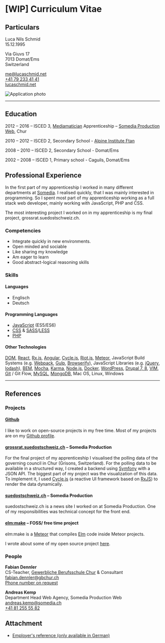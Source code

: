 # [WIP] Curriculum Vitae

## Particulars

Luca Nils Schmid<br />
15.12.1995

Via Giuvs 17<br />
7013 Domat/Ems<br />
Switzerland

[me@lucaschmid.net](mailto:me@lucaschmid.net)<br />
[+41 79 233 41 41](tel:+41792334141)<br />
[lucaschmid.net](https://lucaschmid.net)

![Application photo](https://lucaschmid.net/img/resume/small_bright.jpg)

---

## Education


2012 – 2016 <span class="somespace">–</span> ISCED 3, [Mediamatician](https://www.swisscom.ch/en/about/jobs/apprenticeships/mediamatics.html) Apprenticeship – [Somedia Production Web](http://www.somedia-production.ch/home/), Chur

2010 – 2012 <span class="somespace">–</span> ISCED 2, Secondary School - [Alpine Institute Ftan](hif.ch)

2008 – 2010 <span class="somespace">–</span> ISCED 2, Secondary School - Domat/Ems

2002 – 2008 <span class="somespace">–</span> ISCED 1, Primary school - Caguils, Domat/Ems

## Professional Experience

In the first part of my apprenticeship I worked in many different departments at [Somedia](http://www.somedia.ch/home/). I realised quickly, that I was mainly interested in programming. So I spent most part of my apprenticeship working as a full stack web developer, mainly working with JavaScript, PHP and CSS.

The most interesting project I worked on in my apprenticeship is my final project, grossrat.suedostschweiz.ch.

### Competencies

* Integrate quickly in new environments.
* Open minded and sociable
* Like sharing my knowledge
* Am eager to learn
* Good abstract-logical reasoning skills

### Skills

#### Languages

* Englisch
* Deutsch

#### Programming Languages

* [JavaScript](http://www.ecma-international.org/ecma-262/6.0/) (ES5/ES6)
* [CSS](https://www.w3.org/Style/CSS/) & [SASS](http://sass-lang.com/)/[LESS](http://lesscss.org/)
* [PHP](http://php.net/)

#### Other Technologies

[DOM](https://www.w3.org/DOM/), [React](https://facebook.github.io/react/), [Rx.js](https://github.com/Reactive-Extensions/RxJS/), [Angular](https://angular.io/), [Cycle.js](http://cycle.js.org/), [Riot.js](http://riotjs.com), [Meteor](http://meteor.com), JavaScript Build Systems (e.g. [Webpack](https://webpack.github.io/), [Gulp](http://gulpjs.com/), [Browserify](http://browserify.org/)), JavaScript Libraries (e.g. [jQuery](http://jquery.com/), [lodash](https://lodash.com/)), [BEM](https://bem.info/), [Mocha](https://mochajs.org/), [Karma](https://karma-runner.github.io), [Node.js](http://nodejs.org/), [Docker](http://docker.com/), [WordPress](http://wordpress.org/), [Drupal 7, 8](http://drupal.org/), [VIM](http://www.vim.org/), [Git](https://www.git-scm.com/) / Git Flow, [MySQL](https://www.mysql.com/), [MongoDB](http://www.mongodb.org/), Mac OS, Linux, Windows

----

## References

### Projects

#### [Github](https://github.com/Kriegslustig)
I like to work on open-source projects in my free time. Most of my projects are on my [Github profile](https://github.com/Kriegslustig).

#### [grossrat.suedostschweiz.ch](http://www.suedostschweiz.ch/politik/2016-04-19/mehr-transparenz-starker-franken-und-wirte-ohne-pruefung#twitter-widget-2) – Somedia Production
For the final project of my apprenticeship I visualised the polling data of the governing council in Chur (Grisons, Switzerland). For the polling data to be available in a structured way, I created a backend using [Symfony](https://symfony.com/) with a JSON API. The biggest part of my project was the visualization of this data. To implement it, I used [Cycle.js](http://cycle.js.org/) (a reactive UI framework based on [RxJS](https://github.com/Reactive-Extensions/RxJS)) to render the data dynamically.

#### [suedostschweiz.ch](http://www.suedostschweiz.ch/) – Somedia Production
suedostschweiz.ch is a news site I worked on at Somedia Production. One of my responsibilities was technical concept for the front end.

#### [elm:make](https://github.com/Kriegslustig/meteor-elm-make) – FOSS/ free time project
elm:make is a [Meteor](http://meteor.com) that compiles [Elm](http://elm-lang.org/) code inside Meteor projects.

I wrote about some of my open source project [here](https://lucaschmid.net/projects).

### People

**Fabian Dennler**<br />
CS-Teacher, [Gewerbliche Berufsschule Chur](http://gbchur.ch/) & Consultant<br />
[fabian.dennler@gbchur.ch](mailto:fabian.dennler@gbchur.ch)<br />
[Phone number on request](mailto:me@lucaschmid.net)

**Andreas Kemp**<br />
Department Head Web Agency, Somedia Production Web<br />
[andreas.kemp@somedia.ch](mailto:andreas.kemp@somedia.ch)<br />
[+41 81 255 55 82](tel:+41812555582)

## Attachment
* [Employer's reference (only available in German)](https://lucaschmid.net/curriculum-vitae/attachments/lehrzeugnis_small.pdf)


